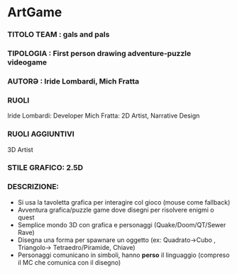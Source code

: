 # ArtGame
 
### TITOLO TEAM : gals and pals
### TIPOLOGIA : First person drawing adventure-puzzle videogame
### AUTORƏ : Iride Lombardi, Mich Fratta
### RUOLI 
Iride Lombardi: Developer
Mich Fratta: 2D Artist, Narrative Design
### RUOLI AGGIUNTIVI
3D Artist
### STILE GRAFICO: 2.5D 
### DESCRIZIONE:
- Si usa la tavoletta grafica per interagire col gioco (mouse come fallback)
- Avventura grafica/puzzle game dove disegni per risolvere enigmi o quest
- Semplice mondo 3D con grafica e personaggi (Quake/Doom/QT/Sewer Rave)
- Disegna una forma per spawnare un oggetto (ex: Quadrato->Cubo , Triangolo-> Tetraedro/Piramide, Chiave)
- Personaggi comunicano in simboli, hanno **perso** il linguaggio (compreso il MC che comunica con il disegno)
